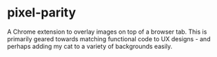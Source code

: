 # pixel-parity

A Chrome extension to overlay images on top of a browser tab. This is primarily geared towards matching functional code to UX designs - and perhaps adding my cat to a variety of backgrounds easily.